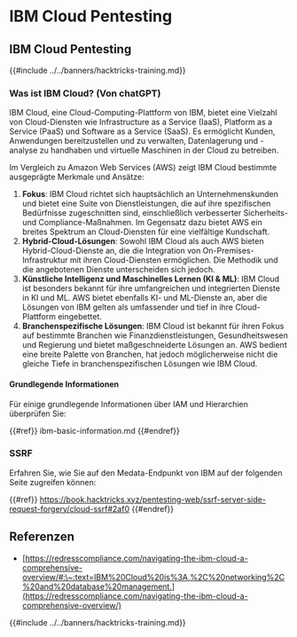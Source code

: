 # IBM Cloud Pentesting

## IBM Cloud Pentesting

{{#include ../../banners/hacktricks-training.md}}

### Was ist IBM Cloud? (Von chatGPT)

IBM Cloud, eine Cloud-Computing-Plattform von IBM, bietet eine Vielzahl von Cloud-Diensten wie Infrastructure as a Service (IaaS), Platform as a Service (PaaS) und Software as a Service (SaaS). Es ermöglicht Kunden, Anwendungen bereitzustellen und zu verwalten, Datenlagerung und -analyse zu handhaben und virtuelle Maschinen in der Cloud zu betreiben.

Im Vergleich zu Amazon Web Services (AWS) zeigt IBM Cloud bestimmte ausgeprägte Merkmale und Ansätze:

1. **Fokus**: IBM Cloud richtet sich hauptsächlich an Unternehmenskunden und bietet eine Suite von Dienstleistungen, die auf ihre spezifischen Bedürfnisse zugeschnitten sind, einschließlich verbesserter Sicherheits- und Compliance-Maßnahmen. Im Gegensatz dazu bietet AWS ein breites Spektrum an Cloud-Diensten für eine vielfältige Kundschaft.
2. **Hybrid-Cloud-Lösungen**: Sowohl IBM Cloud als auch AWS bieten Hybrid-Cloud-Dienste an, die die Integration von On-Premises-Infrastruktur mit ihren Cloud-Diensten ermöglichen. Die Methodik und die angebotenen Dienste unterscheiden sich jedoch.
3. **Künstliche Intelligenz und Maschinelles Lernen (KI & ML)**: IBM Cloud ist besonders bekannt für ihre umfangreichen und integrierten Dienste in KI und ML. AWS bietet ebenfalls KI- und ML-Dienste an, aber die Lösungen von IBM gelten als umfassender und tief in ihre Cloud-Plattform eingebettet.
4. **Branchenspezifische Lösungen**: IBM Cloud ist bekannt für ihren Fokus auf bestimmte Branchen wie Finanzdienstleistungen, Gesundheitswesen und Regierung und bietet maßgeschneiderte Lösungen an. AWS bedient eine breite Palette von Branchen, hat jedoch möglicherweise nicht die gleiche Tiefe in branchenspezifischen Lösungen wie IBM Cloud.

#### Grundlegende Informationen

Für einige grundlegende Informationen über IAM und Hierarchien überprüfen Sie:

{{#ref}}
ibm-basic-information.md
{{#endref}}

### SSRF

Erfahren Sie, wie Sie auf den Medata-Endpunkt von IBM auf der folgenden Seite zugreifen können:

{{#ref}}
https://book.hacktricks.xyz/pentesting-web/ssrf-server-side-request-forgery/cloud-ssrf#2af0
{{#endref}}

## Referenzen

- [https://redresscompliance.com/navigating-the-ibm-cloud-a-comprehensive-overview/#:\~:text=IBM%20Cloud%20is%3A,%2C%20networking%2C%20and%20database%20management.](https://redresscompliance.com/navigating-the-ibm-cloud-a-comprehensive-overview/)

{{#include ../../banners/hacktricks-training.md}}
